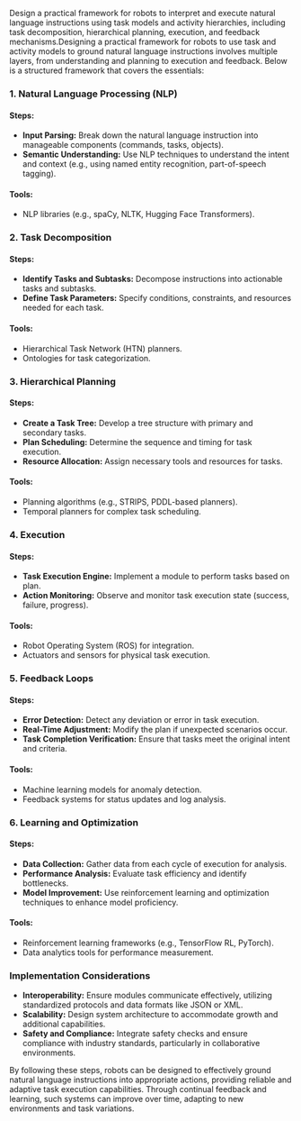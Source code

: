 Design a practical framework for robots to interpret and execute natural language instructions using task models and activity hierarchies, including task decomposition, hierarchical planning, execution, and feedback mechanisms.Designing a practical framework for robots to use task and activity models to ground natural language instructions involves multiple layers, from understanding and planning to execution and feedback. Below is a structured framework that covers the essentials:

### 1. Natural Language Processing (NLP)

#### Steps:
- **Input Parsing:** Break down the natural language instruction into manageable components (commands, tasks, objects).
- **Semantic Understanding:** Use NLP techniques to understand the intent and context (e.g., using named entity recognition, part-of-speech tagging).

#### Tools:
- NLP libraries (e.g., spaCy, NLTK, Hugging Face Transformers).

### 2. Task Decomposition

#### Steps:
- **Identify Tasks and Subtasks:** Decompose instructions into actionable tasks and subtasks.
- **Define Task Parameters:** Specify conditions, constraints, and resources needed for each task.

#### Tools:
- Hierarchical Task Network (HTN) planners.
- Ontologies for task categorization.

### 3. Hierarchical Planning

#### Steps:
- **Create a Task Tree:** Develop a tree structure with primary and secondary tasks.
- **Plan Scheduling:** Determine the sequence and timing for task execution.
- **Resource Allocation:** Assign necessary tools and resources for tasks.

#### Tools:
- Planning algorithms (e.g., STRIPS, PDDL-based planners).
- Temporal planners for complex task scheduling.

### 4. Execution

#### Steps:
- **Task Execution Engine:** Implement a module to perform tasks based on plan.
- **Action Monitoring:** Observe and monitor task execution state (success, failure, progress).

#### Tools:
- Robot Operating System (ROS) for integration.
- Actuators and sensors for physical task execution.

### 5. Feedback Loops

#### Steps:
- **Error Detection:** Detect any deviation or error in task execution.
- **Real-Time Adjustment:** Modify the plan if unexpected scenarios occur.
- **Task Completion Verification:** Ensure that tasks meet the original intent and criteria.

#### Tools:
- Machine learning models for anomaly detection.
- Feedback systems for status updates and log analysis.

### 6. Learning and Optimization

#### Steps:
- **Data Collection:** Gather data from each cycle of execution for analysis.
- **Performance Analysis:** Evaluate task efficiency and identify bottlenecks.
- **Model Improvement:** Use reinforcement learning and optimization techniques to enhance model proficiency.

#### Tools:
- Reinforcement learning frameworks (e.g., TensorFlow RL, PyTorch).
- Data analytics tools for performance measurement.

### Implementation Considerations

- **Interoperability:** Ensure modules communicate effectively, utilizing standardized protocols and data formats like JSON or XML.
- **Scalability:** Design system architecture to accommodate growth and additional capabilities.
- **Safety and Compliance:** Integrate safety checks and ensure compliance with industry standards, particularly in collaborative environments.

By following these steps, robots can be designed to effectively ground natural language instructions into appropriate actions, providing reliable and adaptive task execution capabilities. Through continual feedback and learning, such systems can improve over time, adapting to new environments and task variations.